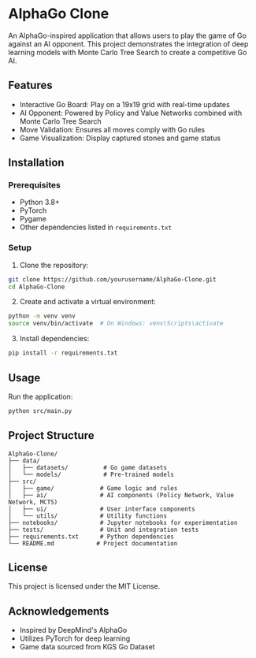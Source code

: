 # AlphaGo Clone

An AlphaGo-inspired application that allows users to play the game of Go against an AI opponent. This project demonstrates the integration of deep learning models with Monte Carlo Tree Search to create a competitive Go AI.

## Features

- Interactive Go Board: Play on a 19x19 grid with real-time updates
- AI Opponent: Powered by Policy and Value Networks combined with Monte Carlo Tree Search
- Move Validation: Ensures all moves comply with Go rules
- Game Visualization: Display captured stones and game status

## Installation

### Prerequisites

- Python 3.8+
- PyTorch
- Pygame
- Other dependencies listed in `requirements.txt`

### Setup

1. Clone the repository:

```bash
git clone https://github.com/yourusername/AlphaGo-Clone.git
cd AlphaGo-Clone
```

2. Create and activate a virtual environment:

```bash
python -m venv venv
source venv/bin/activate  # On Windows: venv\Scripts\activate
```

3. Install dependencies:

```bash
pip install -r requirements.txt
```

## Usage

Run the application:

```bash
python src/main.py
```

## Project Structure

```
AlphaGo-Clone/
├── data/
│   ├── datasets/          # Go game datasets
│   └── models/            # Pre-trained models
├── src/
│   ├── game/             # Game logic and rules
│   ├── ai/               # AI components (Policy Network, Value Network, MCTS)
│   ├── ui/               # User interface components
│   └── utils/            # Utility functions
├── notebooks/            # Jupyter notebooks for experimentation
├── tests/                # Unit and integration tests
├── requirements.txt      # Python dependencies
└── README.md            # Project documentation
```

## License

This project is licensed under the MIT License.

## Acknowledgements

- Inspired by DeepMind's AlphaGo
- Utilizes PyTorch for deep learning
- Game data sourced from KGS Go Dataset
